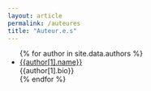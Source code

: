 ```yaml
---
layout: article
permalink: /auteures
title: "Auteur.e.s" 
---
```


<div>
<ul class="liste-auteur">
    {% for author in site.data.authors %}
    <li class="auteur-fiche">
      <a href="{{author[1].web}}">{{author[1].name}}</a> <br>
      {{author[1].bio}} 
    </li>
    {% endfor %}
</ul>
<div class="clearfloat"></div>
</div>
